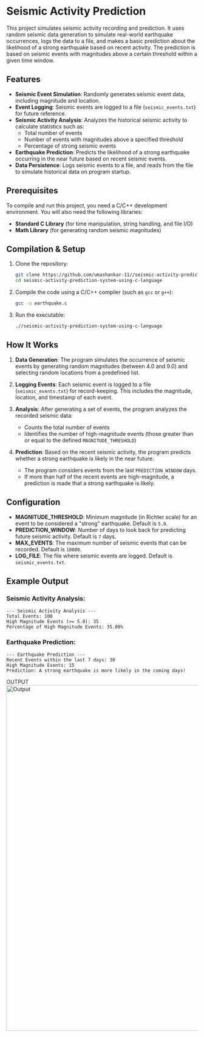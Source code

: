 # Seismic Activity Prediction

This project simulates seismic activity recording and prediction. It uses random seismic data generation to simulate real-world earthquake occurrences, logs the data to a file, and makes a basic prediction about the likelihood of a strong earthquake based on recent activity. The prediction is based on seismic events with magnitudes above a certain threshold within a given time window.

## Features

- **Seismic Event Simulation**: Randomly generates seismic event data, including magnitude and location.
- **Event Logging**: Seismic events are logged to a file (`seismic_events.txt`) for future reference.
- **Seismic Activity Analysis**: Analyzes the historical seismic activity to calculate statistics such as:
  - Total number of events
  - Number of events with magnitudes above a specified threshold
  - Percentage of strong seismic events
- **Earthquake Prediction**: Predicts the likelihood of a strong earthquake occurring in the near future based on recent seismic events.
- **Data Persistence**: Logs seismic events to a file, and reads from the file to simulate historical data on program startup.

## Prerequisites

To compile and run this project, you need a C/C++ development environment. You will also need the following libraries:

- **Standard C Library** (for time manipulation, string handling, and file I/O)
- **Math Library** (for generating random seismic magnitudes)

## Compilation & Setup

1. Clone the repository:
   ```bash
   git clone https://github.com/umashankar-11//seismic-activity-prediction-system-using-c-language.git
   cd seismic-activity-prediction-system-using-c-language
   ```

2. Compile the code using a C/C++ compiler (such as `gcc` or `g++`):
   ```bash
   gcc -o earthquake.c
   ```

3. Run the executable:
   ```bash
   .//seismic-activity-prediction-system-using-c-language
   ```

## How It Works

1. **Data Generation**: The program simulates the occurrence of seismic events by generating random magnitudes (between 4.0 and 9.0) and selecting random locations from a predefined list.
   
2. **Logging Events**: Each seismic event is logged to a file (`seismic_events.txt`) for record-keeping. This includes the magnitude, location, and timestamp of each event.

3. **Analysis**: After generating a set of events, the program analyzes the recorded seismic data:
   - Counts the total number of events
   - Identifies the number of high-magnitude events (those greater than or equal to the defined `MAGNITUDE_THRESHOLD`)

4. **Prediction**: Based on the recent seismic activity, the program predicts whether a strong earthquake is likely in the near future:
   - The program considers events from the last `PREDICTION_WINDOW` days.
   - If more than half of the recent events are high-magnitude, a prediction is made that a strong earthquake is likely.

## Configuration

- **MAGNITUDE_THRESHOLD**: Minimum magnitude (in Richter scale) for an event to be considered a "strong" earthquake. Default is `5.0`.
- **PREDICTION_WINDOW**: Number of days to look back for predicting future seismic activity. Default is `7` days.
- **MAX_EVENTS**: The maximum number of seismic events that can be recorded. Default is `10000`.
- **LOG_FILE**: The file where seismic events are logged. Default is `seismic_events.txt`.

## Example Output

### Seismic Activity Analysis:
```
--- Seismic Activity Analysis ---
Total Events: 100
High Magnitude Events (>= 5.0): 35
Percentage of High Magnitude Events: 35.00%
```

### Earthquake Prediction:
```
--- Earthquake Prediction ---
Recent Events within the last 7 days: 30
High Magnitude Events: 15
Prediction: A strong earthquake is more likely in the coming days!
```
OUTPUT
<img width="910" alt="Output" src="https://github.com/user-attachments/assets/0d02f82c-797f-4f6b-a9c4-c9c6dabc9ba5" />
